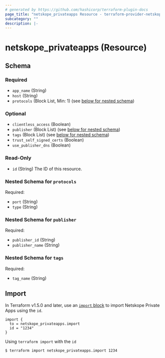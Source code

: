 ```yaml
---
# generated by https://github.com/hashicorp/terraform-plugin-docs
page_title: "netskope_privateapps Resource - terraform-provider-netskope"
subcategory: ""
description: |-
---
```


# netskope_privateapps (Resource)

<!-- schema generated by tfplugindocs -->

## Schema

### Required

- `app_name` (String)
- `host` (String)
- `protocols` (Block List, Min: 1) (see [below for nested schema](#nestedblock--protocols))

### Optional

- `clientless_access` (Boolean)
- `publisher` (Block List) (see [below for nested schema](#nestedblock--publisher))
- `tags` (Block List) (see [below for nested schema](#nestedblock--tags))
- `trust_self_signed_certs` (Boolean)
- `use_publisher_dns` (Boolean)

### Read-Only

- `id` (String) The ID of this resource.

<a id="nestedblock--protocols"></a>

### Nested Schema for `protocols`

Required:

- `port` (String)
- `type` (String)

<a id="nestedblock--publisher"></a>

### Nested Schema for `publisher`

Required:

- `publisher_id` (String)
- `publisher_name` (String)

<a id="nestedblock--tags"></a>

### Nested Schema for `tags`

Required:

- `tag_name` (String)

## Import

In Terraform v1.5.0 and later, use an [`import` block](https://developer.hashicorp.com/terraform/language/import) to import Netskope Private Apps using the `id`.

```
import {
  to = netskope_privateapps.import
  id = "1234"
}
```

Using `terraform import` with the `id`

```
$ terraform import netskope_privateapps.import 1234
```
